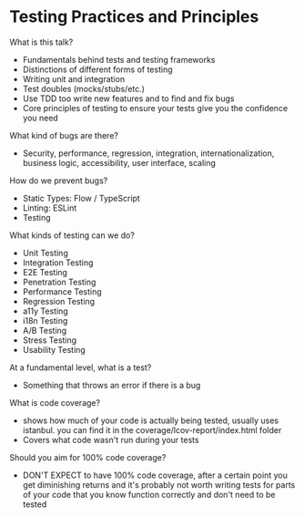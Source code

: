 # Testing Practices and Principles

What is this talk?
- Fundamentals behind tests and testing frameworks
- Distinctions of different forms of testing
- Writing unit and integration
- Test doubles (mocks/stubs/etc.)
- Use TDD too write new features and to find and fix bugs
- Core principles of testing to ensure your tests give you the confidence you need 

What kind of bugs are there?
- Security, performance, regression, integration, internationalization, business logic, accessibility, user interface, scaling

How do we prevent bugs?
- Static Types: Flow / TypeScript
- Linting: ESLint
- Testing

What kinds of testing can we do?
- Unit Testing
- Integration Testing
- E2E Testing 
- Penetration Testing
- Performance Testing
- Regression Testing 
- a11y Testing
- i18n Testing
- A/B Testing
- Stress Testing
- Usability Testing

At a fundamental level, what is a test?
- Something that throws an error if there is a bug

What is code coverage?
- shows how much of your code is actually being tested, usually uses istanbul. you can find it in the coverage/lcov-report/index.html folder
- Covers what code wasn't run during your tests

Should you aim for 100% code coverage?
- DON'T EXPECT to have 100% code coverage, after a certain point you get diminishing returns and it's probably not worth writing tests for parts of your code that you know function correctly and don't need to be tested

